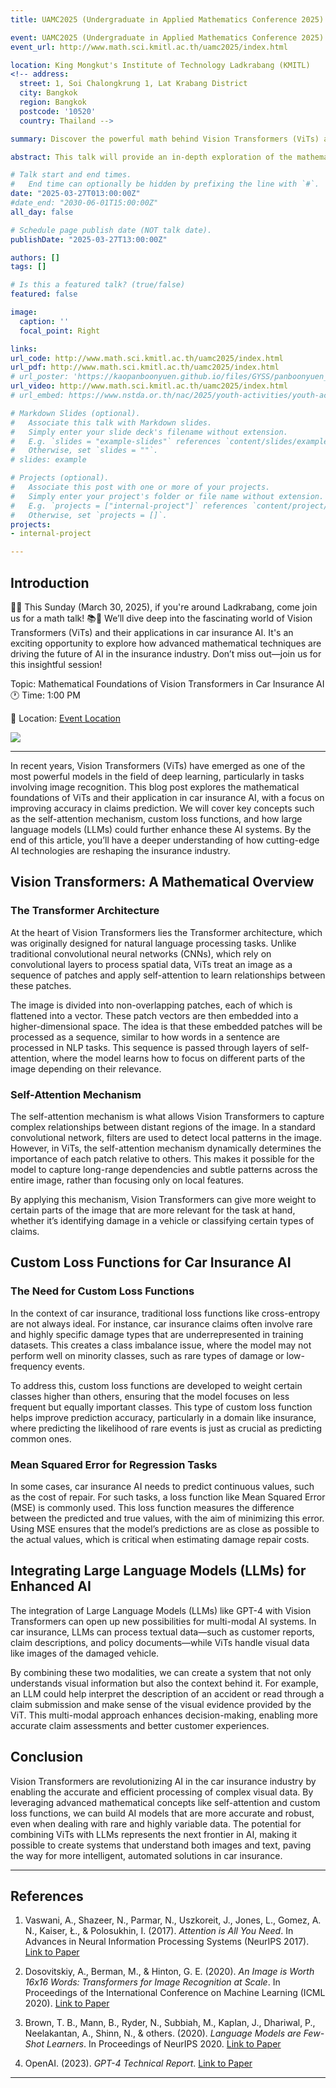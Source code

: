 ```yaml
---
title: UAMC2025 (Undergraduate in Applied Mathematics Conference 2025)

event: UAMC2025 (Undergraduate in Applied Mathematics Conference 2025)
event_url: http://www.math.sci.kmitl.ac.th/uamc2025/index.html

location: King Mongkut's Institute of Technology Ladkrabang (KMITL)
<!-- address:
  street: 1, Soi Chalongkrung 1, Lat Krabang District
  city: Bangkok
  region: Bangkok
  postcode: '10520'
  country: Thailand -->

summary: Discover the powerful math behind Vision Transformers (ViTs) and how they’re revolutionizing AI in the car insurance industry. We’ll dive into the self-attention mechanism that allows ViTs to process visual data with precision, explore custom loss functions to improve claim prediction accuracy, and discuss the exciting potential of integrating Large Language Models (LLMs) to elevate AI, unlocking new possibilities and driving innovation in the insurance world. By examining these cutting-edge techniques, we’ll uncover how AI is set to redefine the way insurance claims are handled, making processes smarter, faster, and more efficient.

abstract: This talk will provide an in-depth exploration of the mathematical principles behind Vision Transformers (ViTs) and their potential applications in the car insurance sector. We will begin by examining the core concepts of transformer models, with a particular focus on the self-attention mechanism, which allows the model to weigh the importance of different parts of an image. This leads to more accurate and robust image recognition. We will also cover the process of creating custom loss functions that are designed to train these models in the specific context of car insurance, improving both prediction accuracy and efficiency in claim assessment. Finally, we will discuss the future of this technology, including the exciting potential of Large Language Models (LLMs) to further enhance AI-driven solutions in this space. By the end of the session, attendees will have a strong understanding of both the mathematics behind Vision Transformers and their practical applications in the insurance industry.

# Talk start and end times.
#   End time can optionally be hidden by prefixing the line with `#`.
date: "2025-03-27T013:00:00Z"
#date_end: "2030-06-01T15:00:00Z"
all_day: false

# Schedule page publish date (NOT talk date).
publishDate: "2025-03-27T13:00:00Z"

authors: []
tags: []

# Is this a featured talk? (true/false)
featured: false

image:
  caption: ''
  focal_point: Right

links:
url_code: http://www.math.sci.kmitl.ac.th/uamc2025/index.html
url_pdf: http://www.math.sci.kmitl.ac.th/uamc2025/index.html
# url_poster: 'https://kaopanboonyuen.github.io/files/GYSS/panboonyuen_MeViT_Poster_toGYSS2025.pdf'
url_video: http://www.math.sci.kmitl.ac.th/uamc2025/index.html
# url_embed: https://www.nstda.or.th/nac/2025/youth-activities/youth-activity-2/

# Markdown Slides (optional).
#   Associate this talk with Markdown slides.
#   Simply enter your slide deck's filename without extension.
#   E.g. `slides = "example-slides"` references `content/slides/example-slides.md`.
#   Otherwise, set `slides = ""`.
# slides: example

# Projects (optional).
#   Associate this post with one or more of your projects.
#   Simply enter your project's folder or file name without extension.
#   E.g. `projects = ["internal-project"]` references `content/project/deep-learning/index.md`.
#   Otherwise, set `projects = []`.
projects:
- internal-project

---
```

## Introduction

🚗💡 This Sunday (March 30, 2025), if you're around Ladkrabang, come join us for a math talk! 📚💬 We’ll dive deep into the fascinating world of Vision Transformers (ViTs) and their applications in car insurance AI. It's an exciting opportunity to explore how advanced mathematical techniques are driving the future of AI in the insurance industry. Don’t miss out—join us for this insightful session!

Topic: Mathematical Foundations of Vision Transformers in Car Insurance AI  
🕐 Time: 1:00 PM  

📍 Location: [Event Location](https://www.facebook.com/photo?fbid=1192313742905954&set=a.490286653108670)

![](featured.png)

---

In recent years, Vision Transformers (ViTs) have emerged as one of the most powerful models in the field of deep learning, particularly in tasks involving image recognition. This blog post explores the mathematical foundations of ViTs and their application in car insurance AI, with a focus on improving accuracy in claims prediction. We will cover key concepts such as the self-attention mechanism, custom loss functions, and how large language models (LLMs) could further enhance these AI systems. By the end of this article, you’ll have a deeper understanding of how cutting-edge AI technologies are reshaping the insurance industry.

## Vision Transformers: A Mathematical Overview

### The Transformer Architecture

At the heart of Vision Transformers lies the Transformer architecture, which was originally designed for natural language processing tasks. Unlike traditional convolutional neural networks (CNNs), which rely on convolutional layers to process spatial data, ViTs treat an image as a sequence of patches and apply self-attention to learn relationships between these patches.

The image is divided into non-overlapping patches, each of which is flattened into a vector. These patch vectors are then embedded into a higher-dimensional space. The idea is that these embedded patches will be processed as a sequence, similar to how words in a sentence are processed in NLP tasks. This sequence is passed through layers of self-attention, where the model learns how to focus on different parts of the image depending on their relevance.

### Self-Attention Mechanism

The self-attention mechanism is what allows Vision Transformers to capture complex relationships between distant regions of the image. In a standard convolutional network, filters are used to detect local patterns in the image. However, in ViTs, the self-attention mechanism dynamically determines the importance of each patch relative to others. This makes it possible for the model to capture long-range dependencies and subtle patterns across the entire image, rather than focusing only on local features.

By applying this mechanism, Vision Transformers can give more weight to certain parts of the image that are more relevant for the task at hand, whether it’s identifying damage in a vehicle or classifying certain types of claims.

## Custom Loss Functions for Car Insurance AI

### The Need for Custom Loss Functions

In the context of car insurance, traditional loss functions like cross-entropy are not always ideal. For instance, car insurance claims often involve rare and highly specific damage types that are underrepresented in training datasets. This creates a class imbalance issue, where the model may not perform well on minority classes, such as rare types of damage or low-frequency events.

To address this, custom loss functions are developed to weight certain classes higher than others, ensuring that the model focuses on less frequent but equally important classes. This type of custom loss function helps improve prediction accuracy, particularly in a domain like insurance, where predicting the likelihood of rare events is just as crucial as predicting common ones.

### Mean Squared Error for Regression Tasks

In some cases, car insurance AI needs to predict continuous values, such as the cost of repair. For such tasks, a loss function like Mean Squared Error (MSE) is commonly used. This loss function measures the difference between the predicted and true values, with the aim of minimizing this error. Using MSE ensures that the model’s predictions are as close as possible to the actual values, which is critical when estimating damage repair costs.

## Integrating Large Language Models (LLMs) for Enhanced AI

The integration of Large Language Models (LLMs) like GPT-4 with Vision Transformers can open up new possibilities for multi-modal AI systems. In car insurance, LLMs can process textual data—such as customer reports, claim descriptions, and policy documents—while ViTs handle visual data like images of the damaged vehicle.

By combining these two modalities, we can create a system that not only understands visual information but also the context behind it. For example, an LLM could help interpret the description of an accident or read through a claim submission and make sense of the visual evidence provided by the ViT. This multi-modal approach enhances decision-making, enabling more accurate claim assessments and better customer experiences.

## Conclusion

Vision Transformers are revolutionizing AI in the car insurance industry by enabling the accurate and efficient processing of complex visual data. By leveraging advanced mathematical concepts like self-attention and custom loss functions, we can build AI models that are more accurate and robust, even when dealing with rare and highly variable data. The potential for combining ViTs with LLMs represents the next frontier in AI, making it possible to create systems that understand both images and text, paving the way for more intelligent, automated solutions in car insurance.

---

## References

1. Vaswani, A., Shazeer, N., Parmar, N., Uszkoreit, J., Jones, L., Gomez, A. N., Kaiser, Ł., & Polosukhin, I. (2017). *Attention is All You Need*. In Advances in Neural Information Processing Systems (NeurIPS 2017). [Link to Paper](https://arxiv.org/abs/1706.03762)

2. Dosovitskiy, A., Berman, M., & Hinton, G. E. (2020). *An Image is Worth 16x16 Words: Transformers for Image Recognition at Scale*. In Proceedings of the International Conference on Machine Learning (ICML 2020). [Link to Paper](https://arxiv.org/abs/2010.11929)

3. Brown, T. B., Mann, B., Ryder, N., Subbiah, M., Kaplan, J., Dhariwal, P., Neelakantan, A., Shinn, N., & others. (2020). *Language Models are Few-Shot Learners*. In Proceedings of NeurIPS 2020. [Link to Paper](https://arxiv.org/abs/2005.14165)

4. OpenAI. (2023). *GPT-4 Technical Report*. [Link to Paper](https://arxiv.org/abs/2303.08774)

---